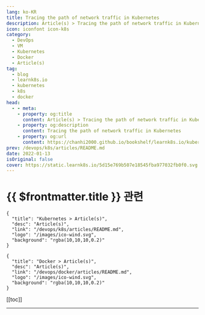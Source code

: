 ```yaml
---
lang: ko-KR
title: Tracing the path of network traffic in Kubernetes
description: Article(s) > Tracing the path of network traffic in Kubernetes
icon: iconfont icon-k8s
category:
  - DevOps
  - VM
  - Kubernetes
  - Docker
  - Article(s)
tag:
  - blog
  - learnk8s.io
  - kubernetes
  - k8s
  - docker
head:
  - - meta:
    - property: og:title
      content: Article(s) > Tracing the path of network traffic in Kubernetes
    - property: og:description
      content: Tracing the path of network traffic in Kubernetes
    - property: og:url
      content: https://chanhi2000.github.io/bookshelf/learnk8s.io/kubernetes-network-packets.html
prev: /devops/k8s/articles/README.md
date: 2022-01-13
isOriginal: false
cover: https://static.learnk8s.io/5d15e769b507e18545fba977032fb0f0.svg
---
```


# {{ $frontmatter.title }} 관련

```component VPCard
{
  "title": "Kubernetes > Article(s)",
  "desc": "Article(s)",
  "link": "/devops/k8s/articles/README.md",
  "logo": "/images/ico-wind.svg",
  "background": "rgba(10,10,10,0.2)"
}
```

```component VPCard
{
  "title": "Docker > Article(s)",
  "desc": "Article(s)",
  "link": "/devops/docker/articles/README.md",
  "logo": "/images/ico-wind.svg",
  "background": "rgba(10,10,10,0.2)"
}
```

[[toc]]

---

<SiteInfo
  name="Tracing the path of network traffic in Kubernetes"
  desc="Learn how packets flow inside and outside a Kubernetes cluster. Starting from the initial web request and down to the container hosting the application"
  url="https://learnk8s.io/kubernetes-network-packets"
  logo="https://static.learnk8s.io/f7e5160d4744cf05c46161170b5c11c9.svg"
  preview="https://static.learnk8s.io/5d15e769b507e18545fba977032fb0f0.svg"/>

<!-- TODO: 작성 -->
